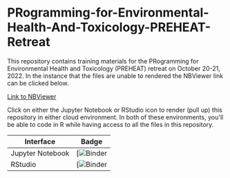 # PRogramming-for-Environmental-Health-And-Toxicology-PREHEAT-Retreat

This repository contains training materials for the PRogramming for Environmental Health and Toxicology (PREHEAT) retreat on October 20-21, 2022. In the instance that the files are unable to rendered the NBViewer link can be clicked below. 

[Link to NBViewer](https://nbviewer.org/github/UNC-CEMALB/PRogramming-for-Environmental-Health-And-Toxicology-PREHEAT-Retreat/tree/main/)

Click on either the Jupyter Notebook or RStudio icon to render (pull up) this repository in either cloud environment. In both of these environments, you'll be able to code in R while having access to all the files in this repository.

| Interface | Badge |
| --------- | ----- |
| Jupyter Notebook | [![Binder](https://hub.gke2.mybinder.org/user/unc-cemalb-prog-preheat-retreat-eq3pt6wi/tree) |
| RStudio | [![Binder](https://hub.gke2.mybinder.org/user/unc-cemalb-prog-preheat-retreat-eq3pt6wi/rstudio/) |
